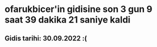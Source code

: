 # ofarukbicer'in gidisine son 3 gun 9 saat 39 dakika 21 saniye kaldi

## Gidis tarihi: 30.09.2022 :(